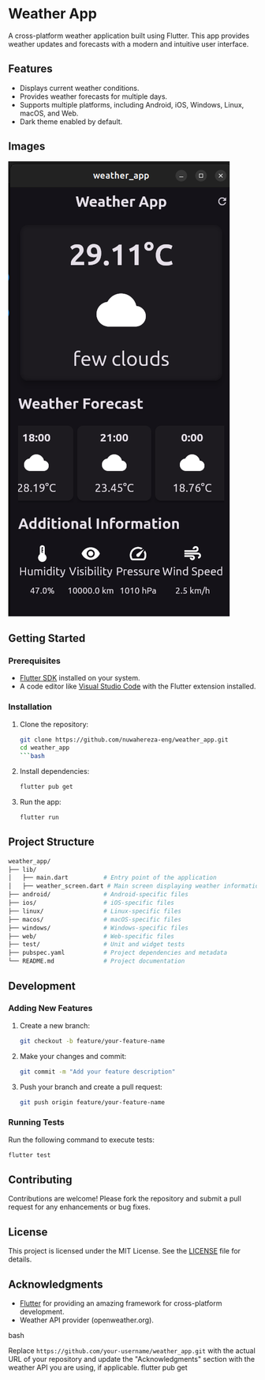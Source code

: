 # Weather App

A cross-platform weather application built using Flutter. This app provides weather updates and forecasts with a modern and intuitive user interface.

## Features

- Displays current weather conditions.
- Provides weather forecasts for multiple days.
- Supports multiple platforms, including Android, iOS, Windows, Linux, macOS, and Web.
- Dark theme enabled by default.

## Images

![Weather Screen](weather_app/images/weatherScreen.png)

## Getting Started

### Prerequisites

- [Flutter SDK](https://flutter.dev/docs/get-started/install) installed on your system.
- A code editor like [Visual Studio Code](https://code.visualstudio.com/) with the Flutter extension installed.

### Installation

1. Clone the repository:

   ```bash
   git clone https://github.com/nuwahereza-eng/weather_app.git
   cd weather_app
   ```bash

2. Install dependencies:

   ```bash
   flutter pub get
   ```

3. Run the app:

   ```bash
   flutter run
   ```

## Project Structure

```bash
weather_app/
├── lib/
│   ├── main.dart          # Entry point of the application
│   ├── weather_screen.dart # Main screen displaying weather information
├── android/               # Android-specific files
├── ios/                   # iOS-specific files
├── linux/                 # Linux-specific files
├── macos/                 # macOS-specific files
├── windows/               # Windows-specific files
├── web/                   # Web-specific files
├── test/                  # Unit and widget tests
├── pubspec.yaml           # Project dependencies and metadata
└── README.md              # Project documentation
```

## Development

### Adding New Features

1. Create a new branch:

   ```bash
   git checkout -b feature/your-feature-name
   ```

2. Make your changes and commit:

   ```bash
   git commit -m "Add your feature description"
   ```

3. Push your branch and create a pull request:

   ```bash
   git push origin feature/your-feature-name
   ```

### Running Tests

Run the following command to execute tests:

```bash
flutter test
```

## Contributing

Contributions are welcome! Please fork the repository and submit a pull request for any enhancements or bug fixes.

## License

This project is licensed under the MIT License. See the [LICENSE](LICENSE) file for details.

## Acknowledgments

- [Flutter](https://flutter.dev/) for providing an amazing framework for cross-platform development.
- Weather API provider (openweather.org).

bash

Replace `https://github.com/your-username/weather_app.git` with the actual URL of your repository and update the "Acknowledgments" section with the weather API you are using, if applicable.
   flutter pub get
